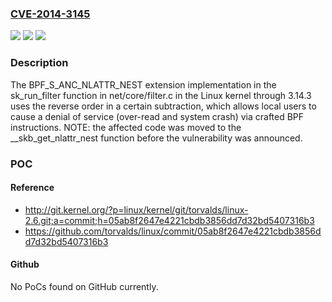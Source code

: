 ### [CVE-2014-3145](https://cve.mitre.org/cgi-bin/cvename.cgi?name=CVE-2014-3145)
![](https://img.shields.io/static/v1?label=Product&message=n%2Fa&color=blue)
![](https://img.shields.io/static/v1?label=Version&message=n%2Fa&color=blue)
![](https://img.shields.io/static/v1?label=Vulnerability&message=n%2Fa&color=brighgreen)

### Description

The BPF_S_ANC_NLATTR_NEST extension implementation in the sk_run_filter function in net/core/filter.c in the Linux kernel through 3.14.3 uses the reverse order in a certain subtraction, which allows local users to cause a denial of service (over-read and system crash) via crafted BPF instructions.  NOTE: the affected code was moved to the __skb_get_nlattr_nest function before the vulnerability was announced.

### POC

#### Reference
- http://git.kernel.org/?p=linux/kernel/git/torvalds/linux-2.6.git;a=commit;h=05ab8f2647e4221cbdb3856dd7d32bd5407316b3
- https://github.com/torvalds/linux/commit/05ab8f2647e4221cbdb3856dd7d32bd5407316b3

#### Github
No PoCs found on GitHub currently.

